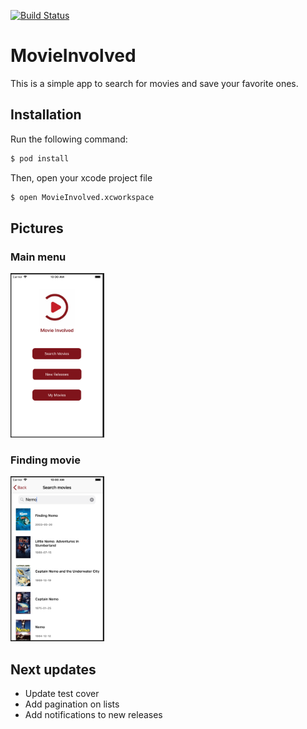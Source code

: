 [![Build Status](https://travis-ci.com/gabe351/MovieInvolved.svg?branch=master)](https://travis-ci.com/gabe351/MovieInvolved)

# MovieInvolved

This is a simple app to search for movies and save your favorite ones.

## Installation

Run the following command:

```bash
$ pod install
```
Then, open your xcode project file

```bash
$ open MovieInvolved.xcworkspace
```

## Pictures

### Main menu
<p> 
<img src="https://github.com/gabe351/MovieInvolved/blob/develop/screenshots/Screen%20Shot%202018-07-16%20at%2010.00.53.png" width="150">
</p>

### Finding movie
<p>
<img src="https://github.com/gabe351/MovieInvolved/blob/develop/screenshots/Screen%20Shot%202018-07-16%20at%2010.00.41.png" width="150">
</p>

## Next updates

- Update test cover
- Add pagination on lists 
- Add notifications to new releases
